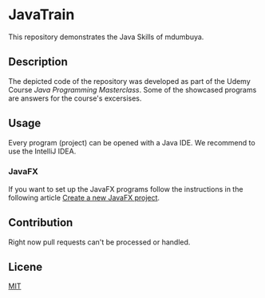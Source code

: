 # JavaTrain
This repository demonstrates the Java Skills of mdumbuya. 

## Description 
The depicted code of the repository was developed as part of the Udemy Course _Java Programming Masterclass_. 
Some of the showcased programs are answers for the course's excersises. 

## Usage 
Every program (project) can be opened with a Java IDE. We recommend to use the IntelliJ IDEA.

### JavaFX
If you want to set up the JavaFX programs follow the instructions in the following article [Create a new JavaFX project](https://www.jetbrains.com/help/idea/javafx.html#check-plugin). 

## Contribution
Right now pull requests can't be processed or handled. 

## Licene
[MIT](https://choosealicense.com/licenses/mit/)
